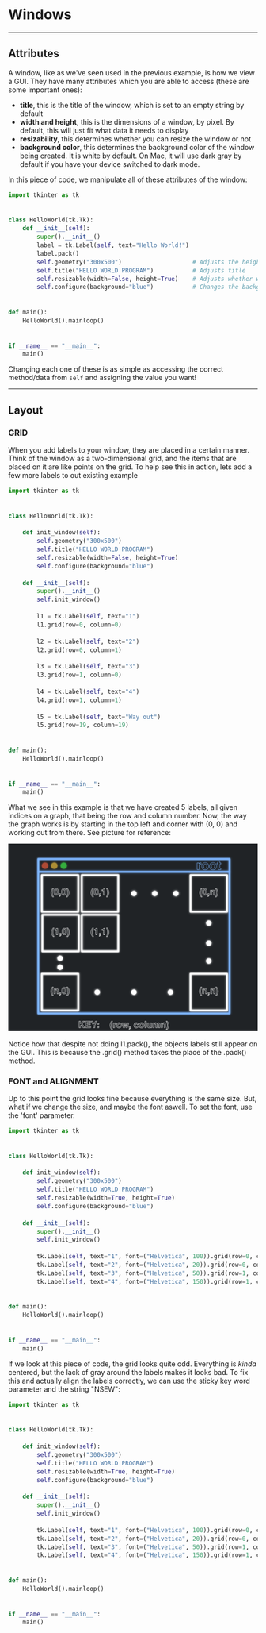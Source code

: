 # Windows

----

## Attributes

A window, like as we've seen used in the previous example, is how we view a GUI.
They have many attributes which you are able to access (these are some important ones):

- **title**, this is the title of the window, which is set to an empty string by default
- **width and height**, this is the dimensions of a window, by pixel. By default, this will just fit what data it needs to display
- **resizability**, this determines whether you can resize the window or not 
- **background color**, this determines the background color of the window being created. It is white by default. On Mac, it will use dark gray by default if you have your device switched to dark mode.

In this piece of code, we manipulate all of these attributes of the window:

```python
import tkinter as tk


class HelloWorld(tk.Tk):
    def __init__(self):
        super().__init__()
        label = tk.Label(self, text="Hello World!")
        label.pack()
        self.geometry("300x500")                    # Adjusts the height and width
        self.title("HELLO WORLD PROGRAM")           # Adjusts title
        self.resizable(width=False, height=True)    # Adjusts whether window is resizable or not
        self.configure(background="blue")           # Changes the background color to blue


def main():
    HelloWorld().mainloop()


if __name__ == "__main__":
    main()
```

Changing each one of these is as simple as accessing the correct method/data from `self`
and assigning the value you want!

----

## Layout


### GRID

When you add labels to your window, they are placed in a certain manner. 
Think of the window as a two-dimensional grid, and the items that are placed on it are like points on the grid.
To help see this in action, lets add a few more labels to out existing example

```python
import tkinter as tk


class HelloWorld(tk.Tk):

    def init_window(self):
        self.geometry("300x500")
        self.title("HELLO WORLD PROGRAM")
        self.resizable(width=False, height=True)
        self.configure(background="blue")

    def __init__(self):
        super().__init__()
        self.init_window()

        l1 = tk.Label(self, text="1")
        l1.grid(row=0, column=0)

        l2 = tk.Label(self, text="2")
        l2.grid(row=0, column=1)

        l3 = tk.Label(self, text="3")
        l3.grid(row=1, column=0)

        l4 = tk.Label(self, text="4")
        l4.grid(row=1, column=1)

        l5 = tk.Label(self, text="Way out")
        l5.grid(row=19, column=19)


def main():
    HelloWorld().mainloop()


if __name__ == "__main__":
    main()

```

What we see in this example is that we have created 5 labels, all given indices on a graph, that being the row and column number.
Now, the way the graph works is by starting in the top left and corner with (0, 0) and working out from there. See picture for reference:

![gui_grid.png](../assets/gui_grid.png)

Notice how that despite not doing l1.pack(), the objects labels still appear on the GUI. This is because the .grid() method takes the place
of the .pack() method. 


### FONT and ALIGNMENT


Up to this point the grid looks fine because everything is the same size.
But, what if we change the size, and maybe the font aswell.
To set the font, use the 'font' parameter.

```python
import tkinter as tk


class HelloWorld(tk.Tk):

    def init_window(self):
        self.geometry("300x500")
        self.title("HELLO WORLD PROGRAM")
        self.resizable(width=True, height=True)
        self.configure(background="blue")

    def __init__(self):
        super().__init__()
        self.init_window()

        tk.Label(self, text="1", font=("Helvetica", 100)).grid(row=0, column=0)
        tk.Label(self, text="2", font=("Helvetica", 20)).grid(row=0, column=1)
        tk.Label(self, text="3", font=("Helvetica", 50)).grid(row=1, column=0)
        tk.Label(self, text="4", font=("Helvetica", 150)).grid(row=1, column=1)


def main():
    HelloWorld().mainloop()


if __name__ == "__main__":
    main()
```


If we look at this piece of code, the grid looks quite odd. Everything is _kinda_ centered, but the
lack of gray around the labels makes it looks bad. To fix this and actually align the labels correctly, we can use the 
sticky key word parameter and the string "NSEW":


```python
import tkinter as tk


class HelloWorld(tk.Tk):

    def init_window(self):
        self.geometry("300x500")
        self.title("HELLO WORLD PROGRAM")
        self.resizable(width=True, height=True)
        self.configure(background="blue")

    def __init__(self):
        super().__init__()
        self.init_window()

        tk.Label(self, text="1", font=("Helvetica", 100)).grid(row=0, column=0, sticky="NSEW")
        tk.Label(self, text="2", font=("Helvetica", 20)).grid(row=0, column=1, sticky="NSEW")
        tk.Label(self, text="3", font=("Helvetica", 50)).grid(row=1, column=0, sticky="NSEW")
        tk.Label(self, text="4", font=("Helvetica", 150)).grid(row=1, column=1, sticky="NSEW")


def main():
    HelloWorld().mainloop()


if __name__ == "__main__":
    main()
```




